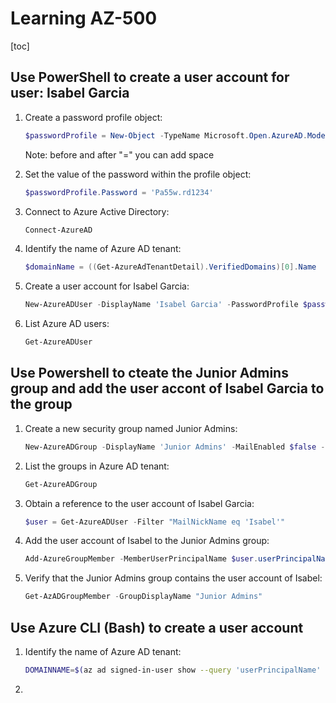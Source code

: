 # Learning AZ-500

[toc]

## Use PowerShell to create a user account for user: Isabel Garcia

1. Create a password profile object:

   ```powershell
   $passwordProfile = New-Object -TypeName Microsoft.Open.AzureAD.Model.PasswordProfile
   ```

   Note: before and after "=" you can add space

   

2. Set the value of the password within the profile object:

   ```powershell
   $passwordProfile.Password = 'Pa55w.rd1234'
   ```

   

3. Connect to Azure Active Directory:

   ```powershell
   Connect-AzureAD
   ```

   

4. Identify the name of Azure AD tenant:

   ```powershell
   $domainName = ((Get-AzureAdTenantDetail).VerifiedDomains)[0].Name
   ```

   

5. Create a user account for Isabel Garcia:

   ```powershell
   New-AzureADUser -DisplayName 'Isabel Garcia' -PasswordProfile $passwordProfile -UserPrincipalName "Isabel@$domainName" - AccountEnabled $true -MailNickName 'Isabel'
   ```

   

6. List Azure AD users:

   ```powershell
   Get-AzureADUser
   ```



## Use Powershell to cteate the Junior Admins group and add the user accont of Isabel Garcia to the group

1. Create a new security group named Junior Admins:

   ```powershell
   New-AzureADGroup -DisplayName 'Junior Admins' -MailEnabled $false -SecurityEnabled $true -MailNickName JuniorAdmins
   ```

   

2. List the groups in Azure AD tenant:

   ```powershell
   Get-AzureADGroup
   ```

   

3. Obtain a reference to the user account of Isabel Garcia:

   ```powershell
   $user = Get-AzureADUser -Filter "MailNickName eq 'Isabel'"
   ```

   

4. Add the user account of Isabel to the Junior Admins group:

   ```powershell
   Add-AzureGroupMember -MemberUserPrincipalName $user.userPrincipalName -TargetGroupDisplayName "Junior Admins"
   ```

   

5. Verify that the Junior Admins group contains the user account of Isabel:

   ```powershell
   Get-AzADGroupMember -GroupDisplayName "Junior Admins"
   ```



## Use Azure CLI (Bash) to create a user account

1. Identify the name of Azure AD tenant:

   ```bash
   DOMAINNAME=$(az ad signed-in-user show --query 'userPrincipalName' | cut -d '@' -f 2 | sed 's/\"//')
   ```

   

2. 